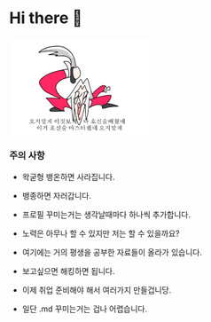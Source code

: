 # Hi there 👋

<img src="img/호신술-비킴.gif" width="50%" height="50%"/>

### 주의 사항
- 왁굳형 뱅온하면 사라집니다.
- 뱅종하면 자러갑니다.


- 프로필 꾸미는거는 생각날때마다 하나씩 추가합니다.
- 노력은 아무나 할 수 있지만 저는 할 수 있을까요?
- 여기에는 거의 평생을 공부한 자료들이 올라가 있습니다.
- 보고싶으면 해킹하면 됩니다.
- 이제 취업 준비해야 해서 여러가지 만들겁니당.
- 일단 .md 꾸미는거는 겁나 어렵습니다. 
